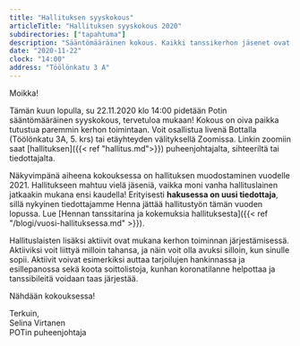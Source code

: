 ```yaml
---
title: "Hallituksen syyskokous"
articleTitle: "Hallituksen syyskokous 2020"
subdirectories: ["tapahtuma"]
description: "Sääntömääräinen kokous. Kaikki tanssikerhon jäsenet ovat tervetulleita. Kokouksessa valitaan ensi vuoden hallitus."
date: "2020-11-22"
clock: "14:00"
address: "Töölönkatu 3 A"
---
```


Moikka!

Tämän kuun lopulla, su 22.11.2020 klo 14:00 pidetään Potin sääntömääräinen syyskokous, tervetuloa mukaan! Kokous on oiva paikka tutustua paremmin kerhon toimintaan. Voit osallistua livenä Bottalla (Töölönkatu 3A, 5. krs) tai etäyhteyden välityksellä Zoomissa. Linkin zoomiin saat [hallituksen]({{< ref "hallitus.md">}}) puheenjohtajalta, sihteeriltä tai tiedottajalta.

Näkyvimpänä aiheena kokouksessa on hallituksen muodostaminen vuodelle 2021. Hallitukseen mahtuu vielä jäseniä, vaikka moni vanha hallituslainen jatkaakin mukana ensi kaudella! Erityisesti **hakusessa on uusi tiedottaja**, sillä nykyinen tiedottajamme Henna jättää hallitustyön tämän vuoden lopussa. Lue [Hennan tanssitarina ja kokemuksia hallituksesta]({{< ref "/blogi/vuosi-hallituksessa.md" >}}).

Hallituslaisten lisäksi aktiivit ovat mukana kerhon toiminnan järjestämisessä. Aktiiviksi voit liittyä milloin tahansa, ja näin voit olla avuksi silloin, kun sinulle sopii. Aktiivit voivat esimerkiksi auttaa tarjoilujen hankinnassa ja esillepanossa sekä koota soittolistoja, kunhan koronatilanne helpottaa ja tanssibileitä voidaan taas järjestää. 

Nähdään kokouksessa!

Terkuin,  
Selina Virtanen  
POTin puheenjohtaja  

